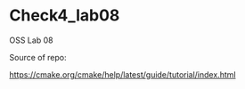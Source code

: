 # Check4_lab08
OSS Lab 08

Source of repo:

https://cmake.org/cmake/help/latest/guide/tutorial/index.html
